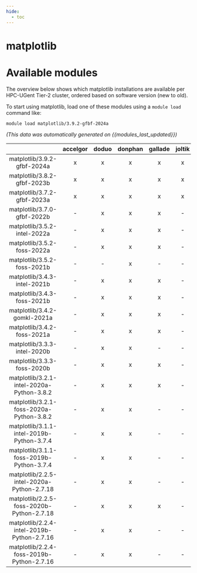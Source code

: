 ```yaml
---
hide:
  - toc
---
```


matplotlib
==========

# Available modules


The overview below shows which matplotlib installations are available per HPC-UGent Tier-2 cluster, ordered based on software version (new to old).

To start using matplotlib, load one of these modules using a `module load` command like:

```shell
module load matplotlib/3.9.2-gfbf-2024a
```

*(This data was automatically generated on {{modules_last_updated}})*  

| |accelgor|doduo|donphan|gallade|joltik|shinx|
| :---: | :---: | :---: | :---: | :---: | :---: | :---: |
|matplotlib/3.9.2-gfbf-2024a|x|x|x|x|x|x|
|matplotlib/3.8.2-gfbf-2023b|x|x|x|x|x|x|
|matplotlib/3.7.2-gfbf-2023a|x|x|x|x|x|x|
|matplotlib/3.7.0-gfbf-2022b|-|x|x|x|-|-|
|matplotlib/3.5.2-intel-2022a|-|x|x|x|-|-|
|matplotlib/3.5.2-foss-2022a|-|x|x|x|-|x|
|matplotlib/3.5.2-foss-2021b|-|-|x|-|-|-|
|matplotlib/3.4.3-intel-2021b|-|x|x|x|-|-|
|matplotlib/3.4.3-foss-2021b|-|x|x|x|-|-|
|matplotlib/3.4.2-gomkl-2021a|-|x|x|x|-|-|
|matplotlib/3.4.2-foss-2021a|-|x|x|x|-|-|
|matplotlib/3.3.3-intel-2020b|-|x|x|-|-|-|
|matplotlib/3.3.3-foss-2020b|-|x|x|x|-|-|
|matplotlib/3.2.1-intel-2020a-Python-3.8.2|-|x|x|x|-|-|
|matplotlib/3.2.1-foss-2020a-Python-3.8.2|-|x|x|-|-|-|
|matplotlib/3.1.1-intel-2019b-Python-3.7.4|-|x|x|-|-|-|
|matplotlib/3.1.1-foss-2019b-Python-3.7.4|-|x|x|-|-|-|
|matplotlib/2.2.5-intel-2020a-Python-2.7.18|-|x|x|-|-|-|
|matplotlib/2.2.5-foss-2020b-Python-2.7.18|-|x|x|x|-|-|
|matplotlib/2.2.4-intel-2019b-Python-2.7.16|-|x|x|-|-|-|
|matplotlib/2.2.4-foss-2019b-Python-2.7.16|-|x|x|-|-|-|
